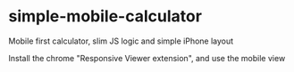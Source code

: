 # simple-mobile-calculator
Mobile first calculator, slim JS logic and simple iPhone layout

Install the chrome "Responsive Viewer extension", and use the mobile view